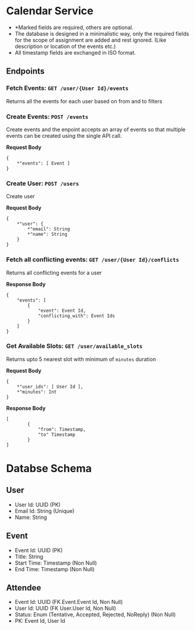 # Calendar Service
- *Marked fields are required, others are optional.
- The database is designed in a minimalistic way, only the required fields for the scope of assignment are added and rest ignored. (Like description or location of the events etc.)
- All timestamp fields are exchanged in ISO format.

## Endpoints

### Fetch Events: `GET /user/{User Id}/events`
Returns all the events for each user based on from and to filters

### Create Events: `POST /events`
Create events and the enpoint accepts an array of events so that multiple events can be created using the single API call.

**Request Body**
```
{
    *"events": [ Event ]
}
```

### Create User: `POST /users`
Create user

**Request Body**
```
{
    *"user": {
        *"email": String
        *"name": String
    }
}
```


<!-- ### Busy Slot: `POST /user/slot`
Marks the time between from and to as busy for user

**Request Body**
```
{
    *"user_id": User Id,
    *"from": Timestamp,
    *"to": Timestamp
}
``` -->

### Fetch all conflicting events: `GET /user/{User Id}/conflicts`
Returns all conflicting events for a user

**Response Body**
```
{
    "events": [
        {
            "event": Event Id,
            "conflicting_with": Event Ids
        }
    ]
}
```

### Get Available Slots: `GET /user/available_slots`
Returns upto 5 nearest slot with minimum of `minutes` duration

**Request Body**
```
{
    *"user_ids": [ User Id ],
    *"minutes": Int
}
```

**Response Body**
```
[
        {
            "from": Timestamp,
            "to" Timestamp
        }
]
```


# Databse Schema
## User
- User Id: UUID (PK)
- Email Id: String (Unique)
- Name: String

## Event
- Event Id: UUID (PK)
- Title: String
- Start Time: Timestamp (Non Null)
- End Time: Timestamp (Non Null)

## Attendee
- Event Id: UUID (FK Event.Event Id, Non Null)
- User Id: UUID (FK User.User Id, Non Null)
- Status: Enum (Tentative, Accepted, Rejected, NoReply) (Non Null)
- PK: Event Id, User Id